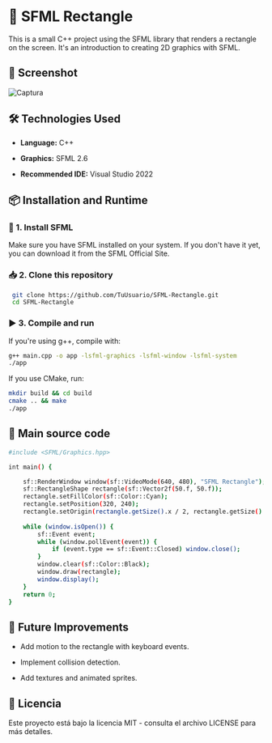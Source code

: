 # 🎨 SFML Rectangle

This is a small C++ project using the SFML library that renders a rectangle on the screen. It's an introduction to creating 2D graphics with SFML.

## 📸 Screenshot

![Captura](https://github.com/user-attachments/assets/eb583551-31a3-4aa6-9538-d018765b4f0f)

## 🛠️ Technologies Used

- **Language:** C++

- **Graphics:** SFML 2.6

- **Recommended IDE:** Visual Studio 2022

## 📦 Installation and Runtime

### 🔧 1. Install SFML

Make sure you have SFML installed on your system. If you don't have it yet, you can download it from the SFML Official Site.

### 📥 2. Clone this repository
```sh
 git clone https://github.com/TuUsuario/SFML-Rectangle.git
 cd SFML-Rectangle
```

### ▶️ 3. Compile and run

If you're using g++, compile with:
```sh
g++ main.cpp -o app -lsfml-graphics -lsfml-window -lsfml-system
./app
```

If you use CMake, run:
```sh
mkdir build && cd build
cmake .. && make
./app
```

## 📜 Main source code

```sh
#include <SFML/Graphics.hpp>

int main() {

    sf::RenderWindow window(sf::VideoMode(640, 480), "SFML Rectangle");
    sf::RectangleShape rectangle(sf::Vector2f(50.f, 50.f));
    rectangle.setFillColor(sf::Color::Cyan);
    rectangle.setPosition(320, 240);
    rectangle.setOrigin(rectangle.getSize().x / 2, rectangle.getSize().y / 2);
    
    while (window.isOpen()) {
        sf::Event event;
        while (window.pollEvent(event)) {
            if (event.type == sf::Event::Closed) window.close();
        }
        window.clear(sf::Color::Black);
        window.draw(rectangle);
        window.display();
    }
    return 0;
}
```
## 🚀 Future Improvements

- Add motion to the rectangle with keyboard events.

- Implement collision detection.

- Add textures and animated sprites.


## 📄 Licencia

Este proyecto está bajo la licencia MIT - consulta el archivo LICENSE para más detalles.

